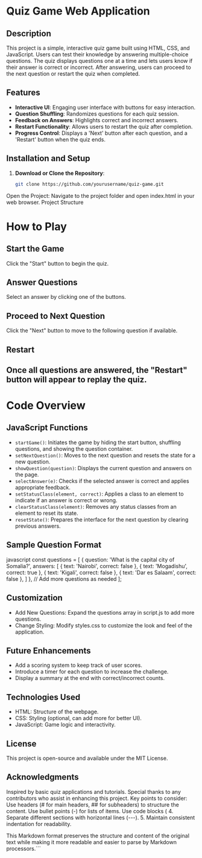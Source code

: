 # Quiz Game Web Application

## Description
This project is a simple, interactive quiz game built using HTML, CSS, and JavaScript. Users can test their knowledge by answering multiple-choice questions. The quiz displays questions one at a time and lets users know if their answer is correct or incorrect. After answering, users can proceed to the next question or restart the quiz when completed.

## Features
- **Interactive UI**: Engaging user interface with buttons for easy interaction.
- **Question Shuffling**: Randomizes questions for each quiz session.
- **Feedback on Answers**: Highlights correct and incorrect answers.
- **Restart Functionality**: Allows users to restart the quiz after completion.
- **Progress Control**: Displays a 'Next' button after each question, and a 'Restart' button when the quiz ends.

## Installation and Setup
1. **Download or Clone the Repository**:
   ```bash
   git clone https://github.com/yourusername/quiz-game.git
Open the Project: Navigate to the project folder and open index.html in your web browser.
Project Structure

# How to Play
## Start the Game
Click the "Start" button to begin the quiz.
## Answer Questions
Select an answer by clicking one of the buttons.
## Proceed to Next Question
Click the "Next" button to move to the following question if available.
## Restart
Once all questions are answered, the "Restart" button will appear to replay the quiz.
---

# Code Overview
## JavaScript Functions
- `startGame()`: Initiates the game by hiding the start button, shuffling questions, and showing the question container.
- `setNextQuestion()`: Moves to the next question and resets the state for a new question.
- `showQuestion(question)`: Displays the current question and answers on the page.
- `selectAnswer(e)`: Checks if the selected answer is correct and applies appropriate feedback.
- `setStatusClass(element, correct)`: Applies a class to an element to indicate if an answer is correct or wrong.
- `clearStatusClass(element)`: Removes any status classes from an element to reset its state.
- `resetState()`: Prepares the interface for the next question by clearing previous answers.

## Sample Question Format
javascript const questions = [ { question: 'What is the capital city of Somalia?', answers: [ { text: 'Nairobi', correct: false }, { text: 'Mogadishu', correct: true }, { text: 'Kigali', correct: false }, { text: 'Dar es Salaam', correct: false }, ] }, // Add more questions as needed ];


## Customization
- Add New Questions: Expand the questions array in script.js to add more questions.
- Change Styling: Modify styles.css to customize the look and feel of the application.

## Future Enhancements
- Add a scoring system to keep track of user scores.
- Introduce a timer for each question to increase the challenge.
- Display a summary at the end with correct/incorrect counts.

## Technologies Used
- HTML: Structure of the webpage.
- CSS: Styling (optional, can add more for better UI).
- JavaScript: Game logic and interactivity.

## License
This project is open-source and available under the MIT License.

## Acknowledgments
Inspired by basic quiz applications and tutorials.
Special thanks to any contributors who assist in enhancing this project.
Key points to consider:
Use headers (# for main headers, ## for subheaders) to structure the content.
Use bullet points (-) for lists of items.
Use code blocks (
4. Separate different sections with horizontal lines (---).
5. Maintain consistent indentation for readability.

This Markdown format preserves the structure and content of the original text while making it more readable and easier to parse by Markdown processors.```
